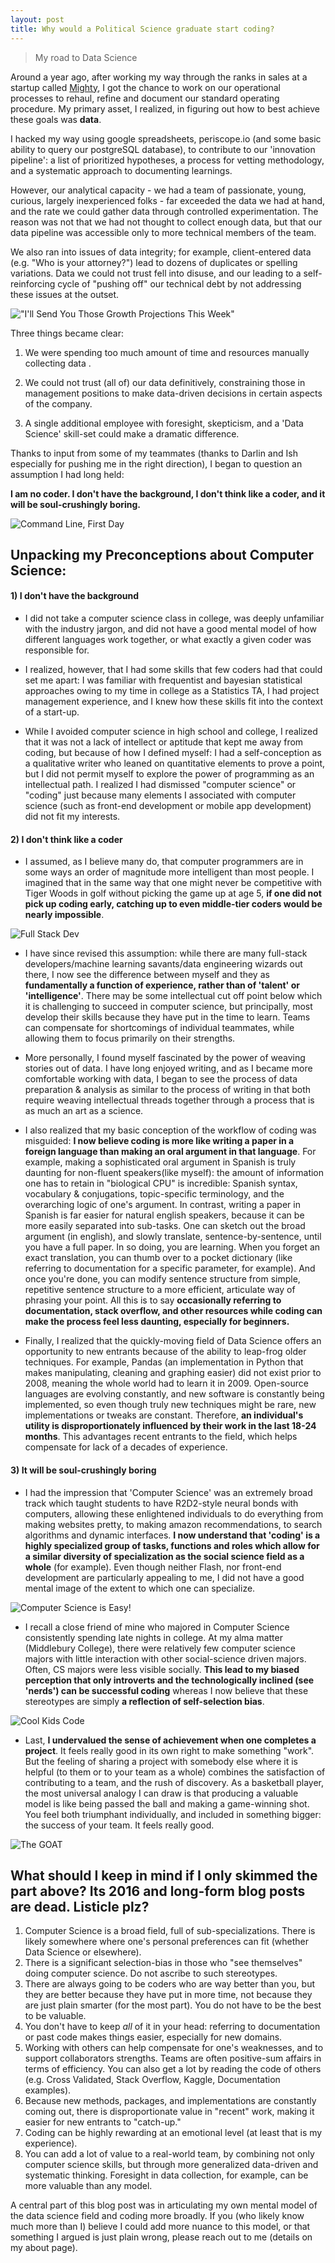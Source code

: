 ```yaml
---
layout: post
title: Why would a Political Science graduate start coding?
---
```

> My road to Data Science

Around a year ago, after working my way through the ranks in sales at a startup called [Mighty](https://mighty.com/), I got the chance to work on our operational processes to rehaul, refine and document our standard operating procedure. My primary asset, I realized, in figuring out how to best achieve these goals was **data**.

I hacked my way using google spreadsheets, periscope.io (and some basic ability to query our postgreSQL database), to contribute to our 'innovation pipeline': a list of prioritized hypotheses, a process for vetting methodology, and a systematic approach to documenting learnings.

However, our analytical capacity - we had a team of passionate, young, curious, largely inexperienced folks - far exceeded the data we had at hand, and the rate we could gather data through controlled experimentation. The reason was not that we had not thought to collect enough data, but that our data pipeline was accessible only to more technical members of the team.

We also ran into issues of data integrity; for example, client-entered data (e.g. "Who is your attorney?") lead to dozens of duplicates or spelling variations. Data we could not trust fell into disuse, and our leading to a self-reinforcing cycle of "pushing off" our technical debt by not addressing these issues at the outset.

!["I'll Send You Those Growth Projections This Week"](https://raw.githubusercontent.com/hudsonrio/hudsonrio.github.io/master/images/blog%20posts/images_why_ds/crm.png?raw=true)


Three things became clear:

1. We were spending too much amount of time and resources manually collecting data .

2. We could not trust (all of) our data definitively, constraining those in management positions to make data-driven decisions in certain aspects of the company.

3. A single additional employee with foresight, skepticism, and a 'Data Science' skill-set could make a dramatic difference.

Thanks to input from some of my teammates (thanks to Darlin and Ish especially for pushing me in the right direction), I began to question an assumption I had long held:


**I am no coder. I don't have the background, I don't think like a coder, and it will be soul-crushingly boring.**

![Command Line, First Day ](https://raw.githubusercontent.com/hudsonrio/hudsonrio.github.io/master/images/blog%20posts/images_why_ds/coders_only.jpg?raw=true)

## Unpacking my Preconceptions about Computer Science:



#### 1) I don't have the background

* I did not take a computer science class in college, was deeply unfamiliar with the industry jargon, and did not have a good mental model of how different languages work together, or what exactly a given coder was responsible for.

* I realized, however, that I had some skills that few coders had that could set me apart: I was familiar with frequentist and bayesian statistical approaches owing to my time in college as a Statistics TA, I had project management experience, and I knew how these skills fit into the context of a start-up.

* While I avoided computer science in high school and college, I realized that it was not a lack of intellect or aptitude that kept me away from coding, but because of how I defined myself: I had a self-conception as a qualitative writer who leaned on quantitative elements to prove a point, but I did not permit myself to explore the power of programming as an intellectual path. I realized I had dismissed "computer science" or "coding" just because many elements I associated with computer science (such as front-end development or mobile app development) did not fit my interests.

####  2) I don't think like a coder

* I assumed, as I believe many do, that computer programmers are in some ways an order of magnitude more intelligent than most people. I imagined that in the same way that one might never be competitive with Tiger Woods in golf without picking the game up at age 5, **if one did not pick up coding early, catching up to even middle-tier coders would be nearly impossible**.

![Full Stack Dev](https://raw.githubusercontent.com/hudsonrio/hudsonrio.github.io/master/images/blog%20posts/images_why_ds/tiger.png?raw=true)


* I have since revised this assumption: while there are many full-stack developers/machine learning savants/data engineering wizards out there, I now see the difference between myself and they as  **fundamentally a function of experience, rather than of 'talent' or 'intelligence'**. There may be some intellectual cut off point below which it is challenging to succeed in computer science, but principally, most develop their skills because they have put in the time to learn. Teams can compensate for shortcomings of individual teammates, while allowing them to focus primarily on their strengths.

* More personally, I found myself fascinated by the power of weaving stories out of data. I have long enjoyed writing, and as I became more comfortable working with data, I began to see the process of data preparation & analysis as similar to the process of writing in that both require weaving intellectual threads together through a process that is as much an art as a science.

* I also realized that my basic conception of the workflow of coding was misguided: **I now believe coding is more like writing a paper in a foreign language than making an oral argument in that language**. For example, making a sophisticated oral argument in Spanish is truly daunting for non-fluent speakers(like myself): the amount of information one has to retain in "biological CPU" is incredible: Spanish syntax, vocabulary & conjugations, topic-specific terminology, and the overarching logic of one's argument. In contrast, writing a paper in Spanish is far easier for natural english speakers, because it can be more easily separated into sub-tasks. One can sketch out the broad argument (in english), and slowly translate, sentence-by-sentence, until you have a full paper. In so doing, you are learning. When you forget an exact translation, you can thumb over to a pocket dictionary (like referring to documentation for a specific parameter, for example). And once you're done, you can modify sentence structure from simple, repetitive sentence structure to a more efficient, articulate way of phrasing your point. All this is to say **occasionally referring to documentation, stack overflow, and other resources while coding can make the process feel less daunting, especially for beginners.**

* Finally, I realized that the quickly-moving field of Data Science offers an opportunity to new entrants because of the ability to leap-frog older techniques. For example, Pandas (an implementation in Python that makes manipulating, cleaning and graphing easier) did not exist prior to 2008, meaning the whole world had to learn it in 2009. Open-source languages are evolving constantly, and new software is constantly being implemented, so even though truly new techniques might be rare, new implementations or tweaks are constant. Therefore, **an individual's utility is disproportionately influenced by their work in the last 18-24 months**. This advantages recent entrants to the field, which helps compensate for lack of a decades of experience.

#### 3) It will be soul-crushingly boring

* I had the impression that 'Computer Science' was an extremely broad track which taught students to have R2D2-style neural bonds with computers, allowing these enlightened individuals to do everything from making websites pretty, to making amazon recommendations, to search algorithms and dynamic interfaces. **I now understand that 'coding' is a highly specialized group of tasks, functions and roles which allow for a similar diversity of specialization as the social science field as a whole** (for example). Even though neither Flash, nor front-end development are particularly appealing to me, I did not have a good mental image of the extent to which one can specialize.

![Computer Science is Easy!](https://raw.githubusercontent.com/hudsonrio/hudsonrio.github.io/master/images/blog%20posts/images_why_ds/R2.png?raw=true)

* I recall a close friend of mine who majored in Computer Science consistently spending late nights in college. At my alma matter (Middlebury College), there were relatively few computer science majors with little interaction with other social-science driven majors. Often, CS majors were less visible socially. **This lead to my biased perception that only introverts and the technologically inclined (see 'nerds') can be successful coding** whereas I now believe that these stereotypes are simply **a reflection of self-selection bias**.

![Cool Kids Code](https://raw.githubusercontent.com/hudsonrio/hudsonrio.github.io/master/images/blog%20posts/images_why_ds/cool_kids.png?raw=true)

* Last, **I undervalued the sense of achievement when one completes a project**. It feels really good in its own right to make something "work". But the feeling of sharing a project with somebody else where it is helpful (to them or to your team as a whole) combines the satisfaction of contributing to a team, and the rush of discovery. As a basketball player, the most universal analogy I can draw is that producing a valuable model is like being passed the ball and making a game-winning shot. You feel both triumphant individually, and included in something bigger: the success of your team. It feels really good.



![The GOAT](https://raw.githubusercontent.com/hudsonrio/hudsonrio.github.io/master/images/blog%20posts/images_why_ds/jordan.jpg?raw=true)



## What should I keep in mind if I only skimmed the part above? Its 2016 and long-form blog posts are dead. Listicle plz?

1. Computer Science is a broad field, full of sub-specializations. There is likely somewhere where one's personal preferences can fit (whether Data Science or elsewhere).
2. There is a significant selection-bias in those who "see themselves" doing computer science. Do not ascribe to such stereotypes.
3. There are always going to be coders who are way better than you, but they are better because they have put in more time, not because they are just plain smarter (for the most part). You do not have to be the best to be valuable.
4. You don't have to keep _all_ of it in your head: referring to documentation or past code makes things easier, especially for new domains.
5. Working with others can help compensate for one's weaknesses, and to support collaborators strengths. Teams are often positive-sum affairs in terms of efficiency. You can also get a lot by reading the code of others (e.g. Cross Validated, Stack Overflow, Kaggle, Documentation examples).
6. Because new methods, packages, and implementations are constantly coming out, there is disproportionate value in "recent" work, making it easier for new entrants to "catch-up."
7. Coding can be highly rewarding at an emotional level (at least that is my experience).
8. You can add a lot of value to a real-world team, by combining not only computer science skills, but through more generalized data-driven and systematic thinking. Foresight in data collection, for example, can be more valuable than any model.

A central part of this blog post was in articulating my own mental model of the data science field and coding more broadly. If you (who likely know much more than I) believe I could add more nuance to this model, or that something I argued is just plain wrong, please reach out to me (details on my about page).
